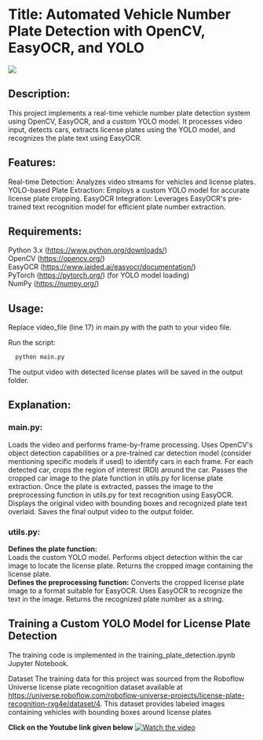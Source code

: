 
# **Title**: Automated Vehicle Number Plate Detection with OpenCV, EasyOCR, and YOLO

![](https://github.com/asifreza-zhcet/Automated-Vehicle-Number-Plate-Recognition/blob/main/sample_video/sample.gif)



## Description:
This project implements a real-time vehicle number plate detection system using OpenCV, EasyOCR, and a custom YOLO model. It processes video input, detects cars, extracts license plates using the YOLO model, and recognizes the plate text using EasyOCR.

## Features:

Real-time Detection: Analyzes video streams for vehicles and license plates.
YOLO-based Plate Extraction: Employs a custom YOLO model for accurate license plate cropping.
EasyOCR Integration: Leverages EasyOCR's pre-trained text recognition model for efficient plate number extraction. 

## Requirements:

Python 3.x (https://www.python.org/downloads/)  
OpenCV (https://opencv.org/)  
EasyOCR (https://www.jaided.ai/easyocr/documentation/)  
PyTorch (https://pytorch.org/) (for YOLO model loading)  
NumPy (https://numpy.org/) 

## Usage:

Replace video_file (line 17) in main.py with the path to your video file.

Run the script:
```bash
  python main.py

```

The output video with detected license plates will be saved in the output folder.

## Explanation:

### main.py:

Loads the video and performs frame-by-frame processing.
Uses OpenCV's object detection capabilities or a pre-trained car detection model (consider mentioning specific models if used) to identify cars in each frame.
For each detected car, crops the region of interest (ROI) around the car.
Passes the cropped car image to the plate function in utils.py for license plate extraction.
Once the plate is extracted, passes the image to the preprocessing function in utils.py for text recognition using EasyOCR.
Displays the original video with bounding boxes and recognized plate text overlaid.
Saves the final output video to the output folder.

### utils.py:

**Defines the plate function:**  
Loads the custom YOLO model.
Performs object detection within the car image to locate the license plate.
Returns the cropped image containing the license plate.  
**Defines the preprocessing function:**
Converts the cropped license plate image to a format suitable for EasyOCR.
Uses EasyOCR to recognize the text in the image.
Returns the recognized plate number as a string.


## Training a Custom YOLO Model for License Plate Detection
The training code is implemented in the training_plate_detection.ipynb Jupyter Notebook.

Dataset
The training data for this project was sourced from the Roboflow Universe license plate recognition dataset available at 
https://universe.roboflow.com/roboflow-universe-projects/license-plate-recognition-rxg4e/dataset/4. This dataset provides labeled images containing vehicles with bounding boxes around license plates




**Click on the Youtube link given below**
[![Watch the video](https://img.youtube.com/vi/oWmAqrceugM/hqdefault.jpg)](https://www.youtube.com/watch?v=oWmAqrceugM)
